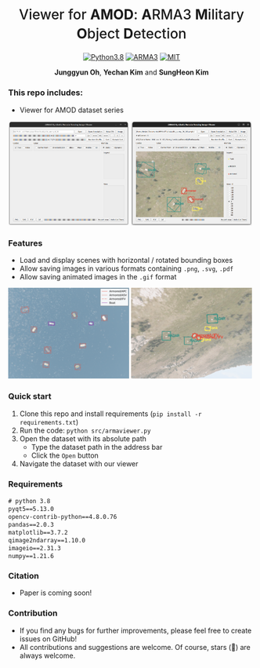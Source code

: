<h1 align="center" style="font-weight: 500; line-height: 1.4;">
  Viewer for <strong>AMOD</strong>: <strong>A</strong>RMA3 <strong>M</strong>ilitary <strong>O</strong>bject <strong>D</strong>etection
</h1>

<p align="center">
  <a href="#"><img alt="Python3.8" src="https://img.shields.io/badge/Python-3.8-blue?logo=python&logoColor=white"></a>
  <a href="#"><img alt="ARMA3" src="https://img.shields.io/badge/Game-ARMA3-red?logo=steam"></a>
  <a href="./blob/main/LICENSE"><img alt="MIT" src="https://img.shields.io/badge/License-MIT-green?logo=MIT"></a>
</p>

<p align="center">
  <b>Junggyun Oh</b>,
  <b>Yechan Kim</b> and
  <b>SungHeon Kim</b>
</p>

### This repo includes:
- Viewer for AMOD dataset series

<p float="center">
  <img src="./docs/viewer_init_frame.png" width="49%" />
  <img src="./docs/viewer_frame.png" width="49%" />
</p>

<!--
<br>[Download Latest ARMA Image Viewer Here](https://github.com/Dodant/arma-rs-utils/releases)
-->

### Features
- Load and display scenes with horizontal / rotated bounding boxes
- Allow saving images in various formats containing `.png`, `.svg`, `.pdf`
- Allow saving animated images in the `.gif` format

<p float="center">
  <img src="./docs/svg_sample.svg" width="49%" />
  <img src="./docs/gif_sample.gif" width="49%" />
</p>

### Quick start

1. Clone this repo and install requirements (`pip install -r requirements.txt`)
2. Run the code: `python src/armaviewer.py`
3. Open the dataset with its absolute path
   - Type the dataset path in the address bar
   - Click the `Open` button
4. Navigate the dataset with our viewer

<!--
## Correction Tool (Ver 1.1.2)
![corrector_frame](https://user-images.githubusercontent.com/20153952/234787456-4145f0df-fad0-429e-8182-452221e49d85.png)
[Download ARMA Latest Correction Tool Here](https://github.com/Dodant/arma-rs-utils/releases/tag/corrector_v1.1.1)
<br>[Download ARMA Dataset Sample Here](https://github.com/Dodant/arma-rs-utils/tree/main/data/bbox_check_230410%20(sample))
-->

### Requirements
```
# python 3.8
pyqt5==5.13.0
opencv-contrib-python==4.8.0.76
pandas==2.0.3
matplotlib==3.7.2
qimage2ndarray==1.10.0
imageio==2.31.3
numpy==1.21.6
```

### Citation
- Paper is coming soon!


### Contribution
- If you find any bugs for further improvements, please feel free to create issues on GitHub!
- All contributions and suggestions are welcome. Of course, stars (🌟) are always welcome.
